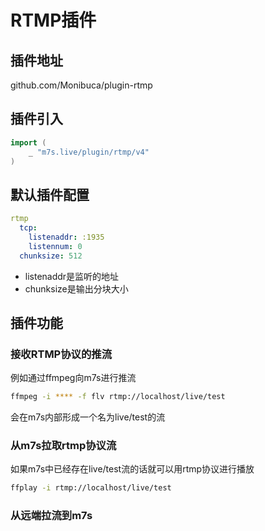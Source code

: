 # RTMP插件

## 插件地址

github.com/Monibuca/plugin-rtmp

## 插件引入
```go
import (
    _ "m7s.live/plugin/rtmp/v4"
)
```

## 默认插件配置

```yaml
rtmp
  tcp:
    listenaddr: :1935
    listennum: 0
  chunksize: 512
```

- listenaddr是监听的地址
- chunksize是输出分块大小

## 插件功能

### 接收RTMP协议的推流

例如通过ffmpeg向m7s进行推流

```bash
ffmpeg -i **** -f flv rtmp://localhost/live/test
```

会在m7s内部形成一个名为live/test的流

### 从m7s拉取rtmp协议流
如果m7s中已经存在live/test流的话就可以用rtmp协议进行播放
```bash
ffplay -i rtmp://localhost/live/test
```

### 从远端拉流到m7s
